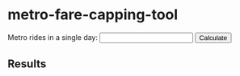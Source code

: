 # metro-fare-capping-tool

<form>
<label>Metro rides in a single day: <input type="text" name="metroRides" id="metroRides"></label>
<button type="submit" id="btnCalculate">Calculate</button>
</form>

## Results

<div id="results"></div>

<script>
    document.querySelector('#btnCalculate').addEventListener('click', function(e) {
        e.preventDefault();
        document.querySelector('div#results').innerText = 'Clicked!';
    });
</script>